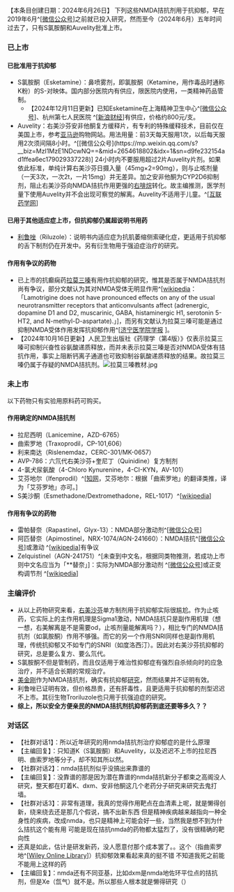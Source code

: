 ﻿【本条目创建日期：2024年6月26日】
下列这些NMDA拮抗剂用于抗抑郁，早在2019年6月^[[微信公众号](https://mp.weixin.qq.com/s?__biz=MzI1MzE1NDcwNQ==&mid=2654606438&idx=1&sn=3fdfadfb3ff34142337c1b2919f6fc6d)]之前就已投入研究，然而至今（2024年6月）五年时间过去了，只有S氯胺酮和Auvelity批准上市。
### 已上市
#### 已批准用于抗抑郁
- S氯胺酮（Esketamine）：鼻喷雾剂，即氯胺酮（Ketamine，用作毒品时通称K粉）的S-对映体。国内部分医院内有供应，限医院内使用，一类精神药品管制。
  - 【2024年12月11日更新】已知Esketamine在上海精神卫生中心^[[微信公众号](https://mp.weixin.qq.com/s/thJkfnKmO9hwmQUMJ5klgQ)]、杭州第七人民医院 ^[[新浪财经](https://finance.sina.cn/2024-12-05/detail-incyknpv3140814.d.html)]有供应，价格约800元/支。
- Auvelity：右美沙芬安非他酮复方缓释片，有专利的特殊缓释技术，目前仅在美国上市，参考[亚马逊](https://pharmacy.amazon.com/AUVELITY-45-105-MG-TAB/dp/B0BK1GJQWC?)购物网站。用法用量：前3天每天服用1次，以后每天服用2次须间隔8小时。^[[微信公众号](https://mp.weixin.qq.com/s?__biz=MzI1MzE1NDcwNQ==&mid=2654618802&idx=1&sn=d9fe232154ad1ffea6ec179029337228)] 24小时内不要服用超过2片Auvelity片剂。如果依此标准，单纯计算右美沙芬日摄入量（45mg×2=90mg），则与止咳剂量（一天3次，一次2t，一片15mg）并无差异。加之安非他酮为CYP2D6抑制剂，阻止右美沙芬向NMDA拮抗作用更强的[右啡烷](/drug/DXM)转化。故主编推测，医学剂量下使用Auvelity并不会出现可察觉的解离。Auvelity不适用于儿童。^[[互联药学网](http://www.hulianmedical.com/a/yiyaozixun/2024/0323/5154.html)]
#### 已用于其他适应症上市，但抗抑郁仍属超说明书用药
- [利鲁唑](/drug/RLZ)（Riluzole）：说明书内适应症为抗肌萎缩侧索硬化症，更适用于抗抑郁的舌下制剂仍在开发中。另有衍生物用于强迫症治疗的研究。
#### 作用有争议的药物
- 已上市的抗癫痫药[拉莫三嗪](/drug/拉莫三嗪)有用作抗抑郁的研究，惟其是否属于NMDA拮抗剂尚有争议，部分文献认为其对NMDA受体无明显作用^[[wikipedia](https://en.wikipedia.org/wiki/Lamotrigine#Mechanism_of_action)：「Lamotrigine does not have pronounced effects on any of the usual neurotransmitter receptors that anticonvulsants affect (adrenergic, dopamine D1 and D2, muscarinic, GABA, histaminergic H1, serotonin 5-HT2, and N-methyl-D-aspartate).」]，而另有文献认为拉莫三嗪可能是通过抑制NMDA受体作用发挥抗抑郁作用^[[济宁医学院学报](http://jnyxy.cnjournals.org/html/2018/3/20180303.htm)
]。
- 【2024年10月16日更新】人民卫生出版社《药理学（第4版）》仅表示拉莫三嗪可抑制兴奋性谷氨酸递质释放，而并未表示拉莫三嗪是否对NMDA受体有拮抗作用，事实上阻断钙离子通道也可致抑制谷氨酸递质释放的结果。故拉莫三嗪仍属于存疑的NMDA拮抗剂。![拉莫三嗪教材.jpg](/imgs/拉莫三嗪教材.jpg)
### 未上市
以下药物只有实验用原料药可购买。
#### 作用确定的NMDA拮抗剂
- 拉尼西明（Lanicemine，AZD-6765）
- 曲索罗地（Traxoprodil，CP-101,606）
- 利来南达（Rislenemdaz，CERC-301/MK-0657）
- AVP-786：六氘代右美沙芬+奎尼丁（Quinidine）复方制剂
- 4-氯犬尿氨酸（4-Chloro Kynurenine，4-CI-KYN，AV-101）
- 艾芬地尔（Ifenprodil）^[[知网](https://wap.cnki.net/touch/web/Dissertation/Article/10248-1021676963.nh.html)，艾芬地尔：根据「曲索罗地」的翻译类推，译为「艾芬罗地」亦可。]
- S美沙酮（Esmethadone/Dextromethadone，REL-1017）^[[wikipedia](https://en.wikipedia.org/wiki/List_of_investigational_antidepressants#NMDA_receptor_modulators)]
#### 作用有争议的药物
- 雷帕替奈（Rapastinel，Glyx-13）：NMDA部分激动剂^[[微信公众号](https://mp.weixin.qq.com/s?__biz=MzI1MzE1NDcwNQ==&mid=2654606438&idx=1&sn=3fdfadfb3ff34142337c1b2919f6fc6d)]
- 阿匹替奈（Apimostinel，NRX-1074/AGN-241660）：NMDA拮抗^[[微信公众号](https://mp.weixin.qq.com/s?__biz=MzI1MzE1NDcwNQ==&mid=2654606438&idx=1&sn=3fdfadfb3ff34142337c1b2919f6fc6d)]或激动 ^[[wikipedia](https://en.wikipedia.org/wiki/List_of_investigational_antidepressants#NMDA_receptor_modulators)]有争议
- Zelquistinel（AGN-241751）^[未查到中文名，根据同类物推测，若成功上市则中文名应当为「**替奈」]：实际为NMDA部分激动剂 ^[[微信公众号](https://mp.weixin.qq.com/s?__biz=MzI1MzE1NDcwNQ==&mid=2654606438&idx=1&sn=3fdfadfb3ff34142337c1b2919f6fc6d)]或正变构调节剂 ^[[wikipedia](https://en.wikipedia.org/wiki/List_of_investigational_antidepressants#NMDA_receptor_modulators)]
### 主编评价
- 从以上药物研究来看，[右美沙芬](/drug/DXM)单方制剂用于抗抑郁实际很尴尬。作为止咳药，它实际上的主作用机理是Sigma1激动，NMDA拮抗只是副作用机理（想一想，右美解离是不是需要od，止咳剂量能解离吗？），相比专门的NMDA拮抗剂（如氯胺酮）作用不够强。而它的另一个作用SNRI同样也是副作用机理，传统抗抑郁又不如专门的SNRI（如度洛西汀）。因此对右美沙芬抗抑郁的研究，总是要么复方、要么氘代。
- S氯胺酮不但是管制药，而且仅适用于难治性抑郁症有强烈自杀倾向时的应急治疗，并不适合长期的常规治疗。
- [美金刚](/drug/MMT)作为NMDA拮抗剂，确实有抗抑郁[研究](https://en.wikipedia.org/wiki/Memantine#Psychiatry)，然而结果并不证明有效。
- 利鲁唑已证明有效，但价格昂贵，还有肝毒性，且更适用于抗抑郁的剂型迟迟不上市。其衍生物Troriluzole也只用于抗强迫症的研究。
- **综上，所以安全方便亲民的NMDA拮抗剂抗抑郁药到底还要等多久？？**
### 对话区
- 【社群对话1】：所以近年研究的用nmda拮抗剂治疗抑郁症的是什么原理
- 【主编回复】：只知道K（S氯胺酮）和Auvelity，以及迟迟不上市的拉尼西明、曲索罗地等分子，却不知其所以然。
- 【社群对话2】：nmda拮抗剂似乎没搞出来靠谱的
- 【主编回复】：没靠谱的那是因为潜在靠谱的nmda拮抗新分子都束之高阁没人研究，整天都在盯着K、dxm、安非他酮这几个老药分子研究来研究去鬼打墙。
- 【社群对话3】：非常有道理，我真的觉得作用靶点在血清素上呢，就是懒得创新，绕来绕去还是那几个假说，搞不出新东西 但是精神疾病越来越指向一种全身性的疾病，改成nmda，也只是精神上可能会好一些，当然我是想不到为什么拮抗这个能有用 可能是现在拮抗nmda的药物都太猛烈了，没有很精确的靶向性
- 还真是如此，估计是研发新药，没人愿意付那个成本罢了。。这个（指曲索罗地^[[Wiley Online Library](https://onlinelibrary.wiley.com/doi/full/10.1155/2023/1131422)]）抗抑郁效果看起来真的挺不错 不知道我死之前能不能用上这样的药
- 【主编回复】：nmda还有不同亚基，比如dxm是nmda地佐环平位点的拮抗剂，但是Xe（氙气）就不是。所以那些人根本就是懒得研究（）


